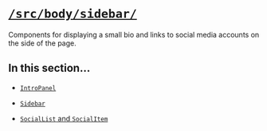 # [`/src/body/sidebar/`](/src/body/sidebar/)

Components for displaying a small bio and links to social media accounts on the side of the page.

## In this section...

* [`IntroPanel`](/docs/sidebar/IntroPanel.md)

* [`Sidebar`](/docs/sidebar/Sidebar.md)

* [`SocialList` and `SocialItem`](/docs/sidebar/SocialList.md)